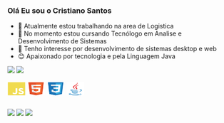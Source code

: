 ### Olá Eu sou o Cristiano Santos


- 🔭 Atualmente estou trabalhando na area de Logistica
- 🌱 No momento estou cursando Tecnólogo em Analise e Desenvolvimento de Sistemas
- 👀 Tenho interesse por desenvolvimento de sistemas desktop e web
- 😊 Apaixonado por tecnologia e pela Linguagem Java

<div>
    <img height="180em" src="https://github-readme-stats.vercel.app/api?username=cristiano-santos&show_icons=true&theme=transparent"/>
    <img height="180em" src="https://github-readme-stats.vercel.app/api/top-langs/?username=cristiano-santos&layout-compact&langs_count=16&theme=transparent"/>

<div style="display: inline_block"><br>
  <img align="center" alt="Cris-Js" height="30" width="40" src="https://raw.githubusercontent.com/devicons/devicon/master/icons/javascript/javascript-plain.svg">
  <img align="center" alt="Cris-HTML" height="30" width="40" src="https://raw.githubusercontent.com/devicons/devicon/master/icons/html5/html5-original.svg">
  <img align="center" alt="Cris-CSS" height="30" width="40" src="https://raw.githubusercontent.com/devicons/devicon/master/icons/css3/css3-original.svg">
  <img align="center" alt="Cris-Java" height="30" width="40" src="https://raw.githubusercontent.com/devicons/devicon/master/icons/java/java-original.svg">
  
</div>

##

<div>
  <a href = "mailto:contatocristianopxt2@gmail.com"><img src ="https://img.shields.io/badge/Gmail-D14836?style=for-the-badge&logo=gmail&logoColor=white" target ="_blank"></a>
  <a href = "https://www.instagram.com/peixoto6605/"><img src ="https://img.shields.io/badge/Instagram-E4405F?style=for-the-badge&logo=instagram&logoColor=white" target ="_blank"></a>
  <a href = "https://www.linkedin.com/in/cristiano-peixoto-dos-santos-19b4a355"><img src ="https://img.shields.io/badge/LinkedIn-0077B5?style=for-the-badge&logo=linkedin&logoColor=white" target ="_blank"></a>
</div>

